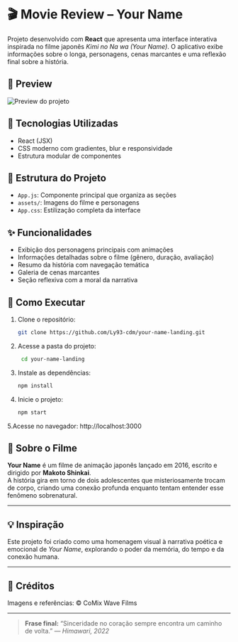# 🎬 Movie Review – Your Name

Projeto desenvolvido com **React** que apresenta uma interface interativa inspirada no filme japonês *Kimi no Na wa (Your Name)*. O aplicativo exibe informações sobre o longa, personagens, cenas marcantes e uma reflexão final sobre a história.

## 📸 Preview

![Preview do projeto](./assets/kimi-no-na-wa.png)

## 🧰 Tecnologias Utilizadas

- React (JSX)
- CSS moderno com gradientes, blur e responsividade
- Estrutura modular de componentes

## 📂 Estrutura do Projeto

- `App.js`: Componente principal que organiza as seções
- `assets/`: Imagens do filme e personagens
- `App.css`: Estilização completa da interface

## ✨ Funcionalidades

- Exibição dos personagens principais com animações
- Informações detalhadas sobre o filme (gênero, duração, avaliação)
- Resumo da história com navegação temática
- Galeria de cenas marcantes
- Seção reflexiva com a moral da narrativa

## 🚀 Como Executar

1. Clone o repositório:
   ```bash
   git clone https://github.com/Ly93-cdm/your-name-landing.git

2. Acesse a pasta do projeto:
   ```bash
    cd your-name-landing

3. Instale as dependências:
   ```bash
   npm install

4. Inicie o projeto:
    ```bash
    npm start

5.Acesse no navegador:
   http://localhost:3000
   
## 📖 Sobre o Filme  
**Your Name** é um filme de animação japonês lançado em 2016, escrito e dirigido por **Makoto Shinkai**.  
A história gira em torno de dois adolescentes que misteriosamente trocam de corpo, criando uma conexão profunda enquanto tentam entender esse fenômeno sobrenatural.

---

## 💡 Inspiração  
Este projeto foi criado como uma homenagem visual à narrativa poética e emocional de *Your Name*, explorando o poder da memória, do tempo e da conexão humana.

---

## 📌 Créditos  
Imagens e referências: © CoMix Wave Films  

---

> **Frase final:** “Sinceridade no coração sempre encontra um caminho de volta.” — *Himawari, 2022*

